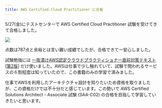 ```yaml
---
title: AWS Certified Cloud Practitioner に合格
---
```

5/27(金)にテストセンターで AWS Certified Cloud Practitioner 試験を受けてきて合格しました。

![](https://lh4.googleusercontent.com/0W4lyTHQ1NPhnn4UVByZoMb8Bic-LrEJ9Fz6Siwr2ObvD3R9a9140Z0fgf-HqOy7Ox8zZVQtIPG4Lh4H9p7Pd72hJo9vuscONRipaZpkrSKs3xdsn_vOd9qmFhX2YJCiWS0NkueQOilFbFM9XA_MQw)

点数は787点と余裕とは言い難い成績でしたが、合格できて一安心しました。

試験勉強には [一夜漬けAWS認定クラウドプラクティショナー直前対策テキスト\[第2版\]](https://www.amazon.co.jp/dp/4798067156) だけ使いました。AWSは仕事で少し触れていて、試験で問われるサービスの６割程度は知っていたので、この書籍のみの学習で済みました。

仕事でAWSを利用したアーキテクチャ設計を知りたいため資格を取りましたが、この資格だけでは不十分だと感じています。この勢いで AWS Certified Solutions Architect - Associate 試験 (SAA-C02) の合格を目指して学習していきたいと思います。
